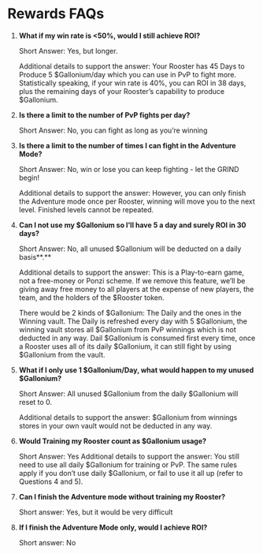 # Rewards FAQs

1.  **What if my win rate is <50%, would I still achieve ROI?**

    Short Answer: Yes, but longer.&#x20;

    Additional details to support the answer: Your Rooster has 45 Days to Produce 5 $Gallonium/day which you can use in PvP to fight more. Statistically speaking, if your win rate is 40%, you can ROI in 38 days, plus the remaining days of your Rooster’s capability to produce $Gallonium.

2.  **Is there a limit to the number of PvP fights per day?**

    Short Answer: No, you can fight as long as you’re winning

3.  **Is there a limit to the number of times I can fight in the Adventure Mode?**

    Short Answer: No, win or lose you can keep fighting - let the GRIND begin!&#x20;

    Additional details to support the answer: However, you can only finish the Adventure mode once per Rooster, winning will move you to the next level. Finished levels cannot be repeated.

4.  **Can I not use my $Gallonium so I’ll have 5 a day and surely ROI in 30 days?**

    Short Answer: No, all unused $Gallonium will be deducted on a daily basis**.**

    Additional details to support the answer: This is a Play-to-earn game, not a free-money or Ponzi scheme. If we remove this feature, we’ll be giving away free money to all players at the expense of new players, the team, and the holders of the $Rooster token.&#x20;

    There would be 2 kinds of $Gallonium: The Daily and the ones in the Winning vault. The Daily is refreshed every day with 5 $Gallonium, the winning vault stores all $Gallonium from PvP winnings which is not deducted in any way. Dail $Gallonium is consumed first every time, once a Rooster uses all of its daily $Gallonium, it can still fight by using $Gallonium from the vault.

5.  **What if I only use 1 $Gallonium/Day, what would happen to my unused $Gallonium?**

    Short Answer: All unused $Gallonium from the daily $Gallonium will reset to 0.

    Additional details to support the answer: $Gallonium from winnings stores in your own vault would not be deducted in any way.

6.  **Would Training my Rooster count as $Gallonium usage?**

    Short Answer: Yes
    Additional details to support the answer: You still need to use all daily $Gallonium for training or PvP. The same rules apply if you don’t use daily $Gallonium, or fail to use it all up (refer to Questions 4 and 5).

7.  **Can I finish the Adventure mode without training my Rooster?**

    Short answer: Yes, but it would be very difficult

8.  **If I finish the Adventure Mode only, would I achieve ROI?**

    Short answer: No
